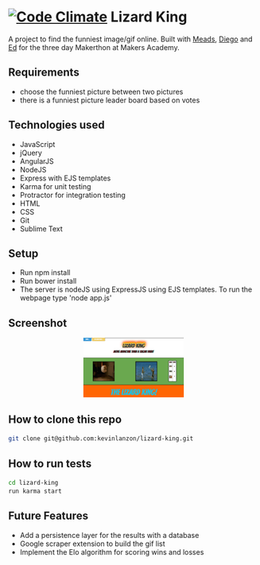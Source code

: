 [![Code Climate](https://codeclimate.com/github/kevinlanzon/lizard-king/badges/gpa.svg)](https://codeclimate.com/github/kevinlanzon/lizard-king)
Lizard King
==========

A project to find the funniest image/gif online. Built with [Meads](https://github.com/meads58), [Diego](https://github.com/jdiegoromero) and [Ed](https://github.com/eddbrown) for the three day Makerthon at Makers Academy.

Requirements
----
-  choose the funniest picture between two pictures
-  there is a funniest picture leader board based on votes

Technologies used
----
- JavaScript
- jQuery
- AngularJS
- NodeJS
- Express with EJS templates
- Karma for unit testing
- Protractor for integration testing
- HTML
- CSS
- Git
- Sublime Text


Setup
-----
- Run npm install
- Run bower install
- The server is nodeJS using ExpressJS using EJS templates. To run the webpage type 'node app.js'

Screenshot
---
<div align="center">
        <img width="40%" src="/public/images/homepage.png">
</div>

How to clone this repo
----
```sh
git clone git@github.com:kevinlanzon/lizard-king.git
```

How to run tests
----
```sh
cd lizard-king
run karma start
```
Future Features
-----
- Add a persistence layer for the results with a database
- Google scraper extension to build the gif list
- Implement the Elo algorithm for scoring wins and losses
